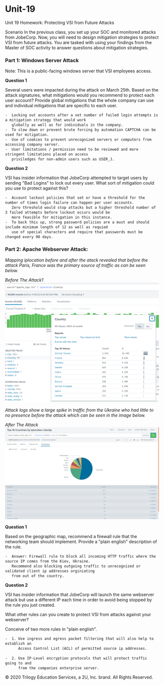 # Unit-19



Unit 19 Homework: Protecting VSI from Future Attacks

Scenario
In the previous class,  you set up your SOC and monitored attacks from JobeCorp. Now, you will need to design 
mitigation strategies to protect VSI from future attacks.  You are tasked with using your findings from the 
Master of SOC activity to answer questions about mitigation strategies.


### Part 1: Windows Server Attack
Note: This is a public-facing windows server that VSI employees access.

**Question 1**

Several users were impacted during the attack on March 25th.
Based on the attack signatures, what mitigations would you recommend to protect each user account? 
Provide global mitigations that the whole company can use and individual mitigations that are specific to each user.

    -  Locking out accounts after a set number of failed login attempts is a mitigation strategy that would work 
       globally as well as for individuals in the company.
    -  To slow down or prevent brute forcing by automation CAPTCHA can be used for mitigation.
    -  Use of cookies to prevent unrecognized servers or computers from accessing company server.
    -  User limitations / permission need to be reviewed and more stringent limitations placed on access
       priviledges for non-admin users such as USER_J.
    
**Question 2**

VSI has insider information that JobeCorp attempted to target users by sending "Bad Logins" to lock out every user.
What sort of mitigation could you use to protect against this?

    -  Account lockout policies that set or have a threshold for the number of times login failure can happen per user accounts.  
       Zero threshold would stop attacks but a higher threshold number of 3 failed attempts before lockout occurs would be 
       more feasible for mitigation in this instance. 
    -  To back this up, strong password policies are a must and should include minimum length of 12 as well as requied 
       use of special characters and require that passwords must be changed every 90 days.

### Part 2: Apache Webserver Attack:

*Mapping iplocation before and after the atack revealed that before the attack Paris, France was the 
primary source of traffic as can be seen below.*

*Before The Attack1*
![TODO](https://github.com/Tamie13/Unit-19/blob/main/Unit%2019%20Screenshots/Apache%20Logs%20iplocation%20before%20attack.png)

*Attack logs show a large spike in traffic from the Ukraine who had little to no presence before the 
attack which can be seen in the image below.*

*After The Attack*
![TODO](https://github.com/Tamie13/Unit-19/blob/main/Unit%2019%20Screenshots/Apache%20Attack%20Logs%20iplocation%20pie%20chart.png)


**Question 1**

Based on the geographic map, recommend a firewall rule that the networking team should implement.
Provide a "plain english" description of the rule.

    -  Answer: Firewall rule to block all incoming HTTP traffic where the source IP comes from the Kiev, Ukraine. 
       Recommend also blocking outgoing traffic to unrecognized or validated client ip addresses orginiating 
       from out of the country.


**Question 2**

VSI has insider information that JobeCorp will launch the same webserver attack but use a different IP each time in order 
to avoid being stopped by the rule you just created.

What other rules can you create to protect VSI from attacks against your webserver?

Conceive of two more rules in "plain english".

    -  1. Use ingress and egress packet filtering that will also help to establish an 
          Access Control List (ACL) of permitted source ip addresses.
          
    -  2. Use IP-Level encryption protocols that will protect traffic going to and 
          from the companies enterprise server.


© 2020 Trilogy Education Services, a 2U, Inc. brand. All Rights Reserved.
